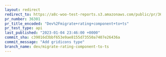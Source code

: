 ```yaml
---
layout: redirect
redirect_to: https://a8c-woo-test-reports.s3.amazonaws.com/public/pr/36301/api/index.html
pr_number: 36301
pr_title_encoded: "Dev%2Fmigrate+rating+component+to+ts"
pr_test_type: api
last_published: "2023-01-04 23:46:00 +0000"
commit_sha: c39016d3bbf653e9ae8155d73550a7407e26436a
commit_message: "Add gridicons type"
branch_name: dev/migrate-rating-component-to-ts
---
```

